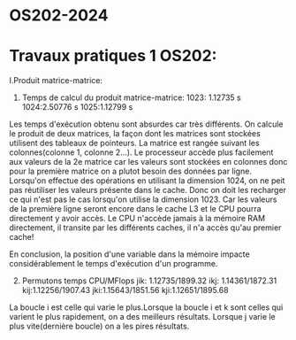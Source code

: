 # OS202-2024

# Travaux pratiques 1 OS202:

I.Produit matrice-matrice:

1. Temps de calcul du produit matrice-matrice:
1023: 1.12735 s
1024:2.50776 s
1025:1.12799 s

Les temps d'exécution obtenu sont absurdes car très différents. On calcule le produit de deux matrices, la façon dont les matrices sont stockées utilisent des tableaux de pointeurs. La matrice est rangée suivant les colonnes(colonne 1, colonne 2...).
Le processeur accède plus facilement aux valeurs de la 2e matrice car les valeurs sont stockées en colonnes donc pour la première matrice on a plutot besoin des données par ligne.
Lorsqu'on effectue des opérations en utilisant la dimension 1024, on ne peit pas réutiliser les valeurs présente dans le cache. Donc on doit les recharger ce qui n'est pas le cas lorsqu'on utilise la dimension 1023. Car les valeurs de la première ligne seront encore dans le cache L3 et le CPU pourra directement y avoir accès.
Le CPU n'accède jamais à la mémoire RAM directement, il transite par les différents caches, il n'a accès qu'au premier cache!

En conclusion, la position d'une variable dans la mémoire impacte considérablement le temps d'exécution d'un programme.

2. Permutons
   temps CPU/MFlops
jik: 1.12735/1899.32
ikj: 1.14361/1872.31
kij:1.12256/1907.43
jki:1.15643/1851.56
kji:1.12651/1895.68

La boucle i est celle qui varie le plus.Lorsque la boucle i et k sont celles qui varient le plus rapidement, on a des meilleurs résultats.
Lorsque j varie le plus vite(dernière boucle) on a les pires résultats.

